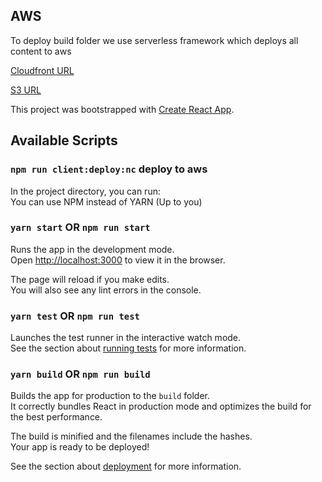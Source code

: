 
## AWS

To deploy build folder we use serverless framework which deploys all content to aws

[Cloudfront URL](https://d1a5hixbcdn5bv.cloudfront.net)

[S3 URL](https://rpayeras-shop-react-redux-cloudfront-bucket.s3.amazonaws.com)

This project was bootstrapped with [Create React App](https://github.com/facebook/create-react-app).

## Available Scripts

### `npm run client:deploy:nc` deploy to aws

In the project directory, you can run:  
You can use NPM instead of YARN (Up to you)  

### `yarn start` OR `npm run start`

Runs the app in the development mode.<br />
Open [http://localhost:3000](http://localhost:3000) to view it in the browser.

The page will reload if you make edits.<br />
You will also see any lint errors in the console.

### `yarn test` OR `npm run test`

Launches the test runner in the interactive watch mode.<br />
See the section about [running tests](https://facebook.github.io/create-react-app/docs/running-tests) for more information.

### `yarn build` OR `npm run build`

Builds the app for production to the `build` folder.<br />
It correctly bundles React in production mode and optimizes the build for the best performance.

The build is minified and the filenames include the hashes.<br />
Your app is ready to be deployed!

See the section about [deployment](https://facebook.github.io/create-react-app/docs/deployment) for more information.
